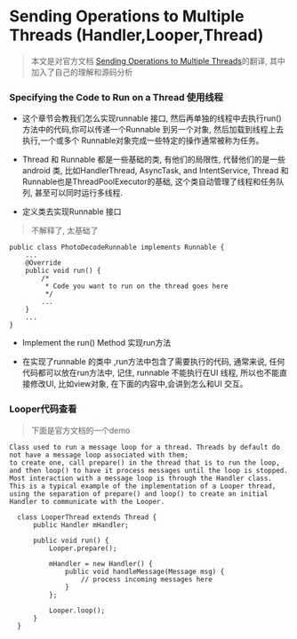 # Sending Operations to Multiple Threads (Handler,Looper,Thread)

> 本文是对官方文档 [Sending Operations to Multiple Threads](https://developer.android.com/training/multiple-threads/index.html)的翻译, 其中加入了自己的理解和源码分析

### Specifying the Code to Run on a Thread 使用线程
 * 这个章节会教我们怎么实现runnable 接口, 然后再单独的线程中去执行run() 方法中的代码,你可以传递一个Runnable 到另一个对象, 然后加载到线程上去执行,一个或多个
Runnable对象完成一些特定的操作通常被称为任务。

 * Thread 和 Runnable 都是一些基础的类, 有他们的局限性, 代替他们的是一些android 类, 比如HandlerThread, AsyncTask, and IntentService, 
Thread 和 Runnable也是ThreadPoolExecutor的基础, 这个类自动管理了线程和任务队列, 甚至可以同时运行多线程.


 * 定义类去实现Runnable 接口

> 不解释了, 太基础了
```
public class PhotoDecodeRunnable implements Runnable {
    ...
    @Override
    public void run() {
        /*
         * Code you want to run on the thread goes here
         */
        ...
    }
    ...
}
```

 * Implement the run() Method   实现run方法

 * 在实现了runnable 的类中 ,run方法中包含了需要执行的代码, 通常来说, 任何代码都可以放在run方法中, 记住, runnable 不能执行在UI 线程, 所以也不能直接修改UI, 比如view对象,
在下面的内容中,会讲到怎么和UI 交互。







### Looper代码查看 

>下面是官方文档的一个demo

```
Class used to run a message loop for a thread. Threads by default do not have a message loop associated with them; 
to create one, call prepare() in the thread that is to run the loop, and then loop() to have it process messages until the loop is stopped.
Most interaction with a message loop is through the Handler class.
This is a typical example of the implementation of a Looper thread, 
using the separation of prepare() and loop() to create an initial Handler to communicate with the Looper.

  class LooperThread extends Thread {
      public Handler mHandler;

      public void run() {
          Looper.prepare();

          mHandler = new Handler() {
              public void handleMessage(Message msg) {
                  // process incoming messages here
              }
          };

          Looper.loop();
      }
  }

```



